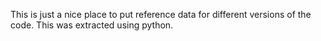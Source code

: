 This is just a nice place to put reference data for different versions of the code. This was extracted using python.